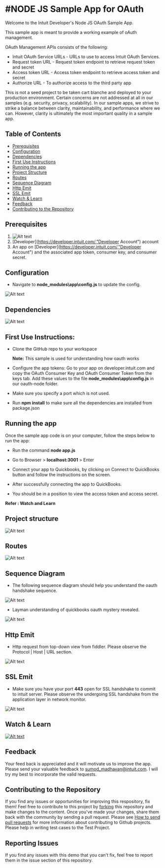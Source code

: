 #NODE JS Sample App for OAuth
=====================================
<p>
Welcome to the Intuit Developer's Node JS OAuth Sample App.
</p>
<p>
This sample app is meant to provide a working example of oAuth management.
</p>
<p>

OAuth Management APIs consists of the following:

<ul>
<li>Intuit OAuth Service URLs - URLs to use to access Intuit OAuth Services.</li>
<li>Request token URL - Request token endpoint to retrieve request token and secret</li> 
<li>Access token URL - Access token endpoint to retrieve access token and secret </li>
<li>Authorize URL - To authorize access to the third party app</li>
</ul>
</p>
<p>

This is not a seed project to be taken cart blanche and deployed to your production environment. Certain concerns are not addressed at all in our samples (e.g. security, privacy, scalability). In our sample apps, we strive to strike a balance between clarity, maintainability, and performance where we can. However, clarity is ultimately the most important quality in a sample app.

</p>

## Table of Contents

* [Prerequisites](#prerequisites)
* [Configuration](#configuration)
* [Dependencies](#dependencies)
* [First Use Instructions](#first-use-instructions)
* [Running the app](#running-the-app)
* [Project Structure](#project-structure)
* [Routes](#routes)
* [Sequence Diagram](#sequence-diagram)
* [Http Emit](#http-emit)
* [SSL Emit](#ssl-emit)
* [Watch & Learn](#watch--learn)
* [Feedback](#feedback)
* [Contributing to the Repository](#contributing-to-the-repository)


## Prerequisites

1. ![Alt text](images/require.jpg "Pre-Requisite")
2. [Developer](https://developer.intuit.com/,"Developer Account") account
3. An app on [Developer](https://developer.intuit.com/,"Developer Account") and the associated app token, consumer key, and consumer secret.

## Configuration

- Navigate to **node_modules\app\config.js** to update the config.

![Alt text](images/config.jpg "Configurations")


## Dependencies
![Alt text](images/depend.JPG "Dependencies")


## First Use Instructions:

- Clone the GitHub repo to your workspace

  **Note:** This sample is used for understanding how oauth works

- Configure the app tokens: Go to your app on developer.intuit.com and copy the OAuth Consumer Key and OAuth Consumer Token from the keys tab. Add these values to the file **node_modules\app\config.js** in our oauth-node folder.

- Make sure you specify a port which is not used.

- Run **npm install** to make sure all the dependencies are installed from package.json

## Running the app

Once the sample app code is on your computer, follow the steps below to run the app:

- Run the command **node app.js** 

- Go to Browser > **localhost:3001** > Enter

- Connect your app to Quickbooks, by clicking on Connect to QuickBooks button and follow the instructions on the screen.

- After successfully connecting the app to QuickBooks.

- You should be in a position to view the access token and access secret. 

**Refer : Watch and Learn**

## Project structure

![Alt text](images/project.JPG "Project Structure")

## Routes

![Alt text](images/routes.JPG "Routes work")

## Sequence Diagram

- The following sequence diagram should help you understand the oauth handshake sequence.



![Alt text](images/seq.png "sequence diagram on oauth")


- Layman understanding of quickbooks oauth mystery revealed.


![Alt text](images/qbauth.png "Quickbooks Oauth Mystery revealed")

## Http Emit

- Http request from top-down view from fiddler. Please observe the Protocol | Host | URL section.

![Alt text](images/fiddle.JPG "Fiddler request look")


## SSL Emit

- Make sure you have your port **443** open for SSL handshake to commit to intuit server. Please observe the undergoing SSL handshake from the application layer in network monitor.

![Alt text](images/ssl.JPG "SSL Handshake")

## Watch & Learn

<a href="https://www.youtube.com/watch?feature=player_embedded&v=r1GUrXfHbB0
" target="_blank">![Alt text](images/authorize.JPG "Watch and Learn")</a>


## Feedback

Your feed back is appreciated and it will motivate us to improve the app. Please send your valuable feedback to sumod_madhavan@intuit.com. I will try my best to incorporate the valid requests.
 
## Contributing to the Repository ###

If you find any issues or opportunities for improving this respository, fix them!  Feel free to contribute to this project by [forking](http://help.github.com/fork-a-repo/) this repository and make changes to the content.  Once you've made your changes, share them back with the community by sending a pull request. Please see [How to send pull requests](http://help.github.com/send-pull-requests/) for more information about contributing to Github projects. Please help in writing test cases to the Test Project.

## Reporting Issues ###

If you find any issues with this demo that you can't fix, feel free to report them in the issue section of this repository.

